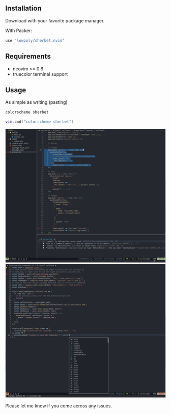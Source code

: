 
## Installation

Download with your favorite package manager.  

With Packer:
```lua
use "lewpoly/sherbet.nvim"
```
## Requirements

- neovim >= 0.6
- truecolor terminal support

## Usage

As simple as writing (pasting)

```vim
colorscheme sherbet
```

```lua
vim.cmd("colorscheme sherbet")
```

![Alt text](/screenshots/2022-07-23_13-21.png?raw=true "Optional Title")
![Alt text](/screenshots/2022-07-23_13-39.png?raw=true "Optional Title")

Please let me know if you come across any issues.
